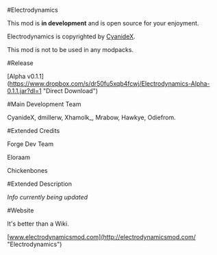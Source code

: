 #Electrodynamics

This mod is **in development** and is open source for your enjoyment.

Electrodynamics is copyrighted by [CyanideX](https://github.com/CyanideX "CyanideX GitHub profile").

This mod is not to be used in any modpacks.

#Release

[Alpha v0.1.1] (https://www.dropbox.com/s/dr50fu5xqb4fcwj/Electrodynamics-Alpha-0.1.1.jar?dl=1 "Direct Download")

#Main Development Team

CyanideX, dmillerw, Xhamolk_, Mrabow, Hawkye, Odiefrom.

#Extended Credits

Forge Dev Team

Eloraam

Chickenbones

#Extended Description

*Info currently being updated*

#Website

It's better than a Wiki.

[www.electrodynamicsmod.com](http://electrodynamicsmod.com/ "Electrodynamics")

